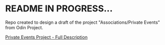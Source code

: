 # README IN PROGRESS...

 Repo created to design a draft of the project "Associations/Private Events" from Odin Project.

 <a href="https://www.theodinproject.com/courses/ruby-on-rails/lessons/associations">Private Events Project - Full Description</a>


